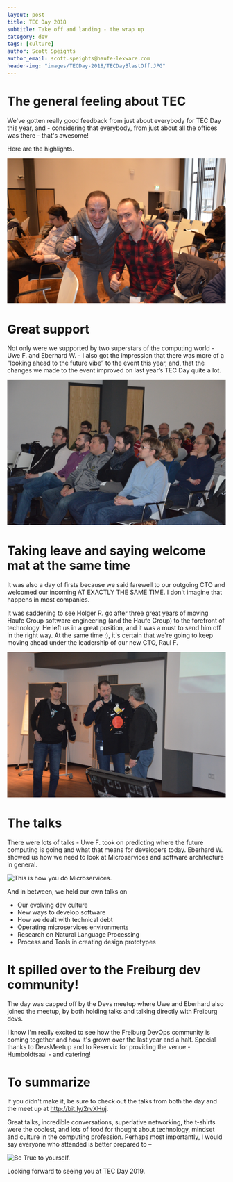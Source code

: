 ```yaml
---
layout: post
title: TEC Day 2018
subtitle: Take off and landing - the wrap up
category: dev
tags: [culture]
author: Scott Speights
author_email: scott.speights@haufe-lexware.com
header-img: "images/TECDay-2018/TECDayBlastOff.JPG"
---
```


# The general feeling about TEC

We've gotten really good feedback from just about everybody for TEC Day this year, and - considering that everybody, from just about all the offices was there - that's awesome!

Here are the highlights.

![Feedback](../images/TECDay-2018/Celebrate_TEC.JPG)

# Great support

Not only were we supported by two superstars of the computing world - Uwe F. and Eberhard W. - I also got the impression that there was more of a "looking ahead to the future vibe” to the event this year, and, that the changes we made to the event improved on last year’s TEC Day quite a lot.

![Rapt!](../images/TECDay-2018/RaptAudience.JPG)

# Taking leave and saying welcome mat at the same time

It was also a day of firsts because we said farewell to our outgoing CTO and welcomed our incoming AT EXACTLY THE SAME TIME. I don't imagine that happens in most companies.

It was saddening to see Holger R. go after three great years of moving Haufe Group software engineering (and the Haufe Group) to the forefront of technology. He left us in a great position, and it was a must to send him off in the right way. At the same time ;), it's certain that we're going to keep moving ahead under the leadership of our new CTO, Raul F.


![Farewell and Welcome](../images/TECDay-2018/TShirt-uebergabe.JPG)

# The talks
There were lots of talks - Uwe F. took on predicting where the future computing is going and what that means for developers today. Eberhard W. showed us how we need to look at Microservices and software architecture in general.

![This is how you do Microservices.](../images/TECDay-2018/Microservices-Wolff.JPG)

And in between, we held our own talks on
- Our evolving dev culture
- New ways to develop software
- How we dealt with technical debt
- Operating microservices environments
- Research on Natural Language Processing
- Process and Tools in creating design prototypes

# It spilled over to the Freiburg dev community!

The day was capped off by the Devs meetup where Uwe and Eberhard also joined the meetup, by both holding talks and talking directly with Freiburg devs.

I know I'm really excited to see how the Freiburg DevOps community is coming together and how it's grown over the last year and a half. Special thanks to DevsMeetup and to Reservix for providing the venue - Humboldtsaal - and catering!

# To summarize

If you didn't make it, be sure to check out the talks from both the day and the meet up at http://bit.ly/2rvXHuj.

Great talks, incredible conversations, superlative networking, the t-shirts were the coolest, and lots of food for thought about technology, mindset and culture in the computing profession. Perhaps most importantly, I would say everyone who attended is better prepared to –

![Be True to yourself.](../images/TECDay-2018/UWEChoices.JPG)

Looking forward to seeing you at TEC Day 2019.

